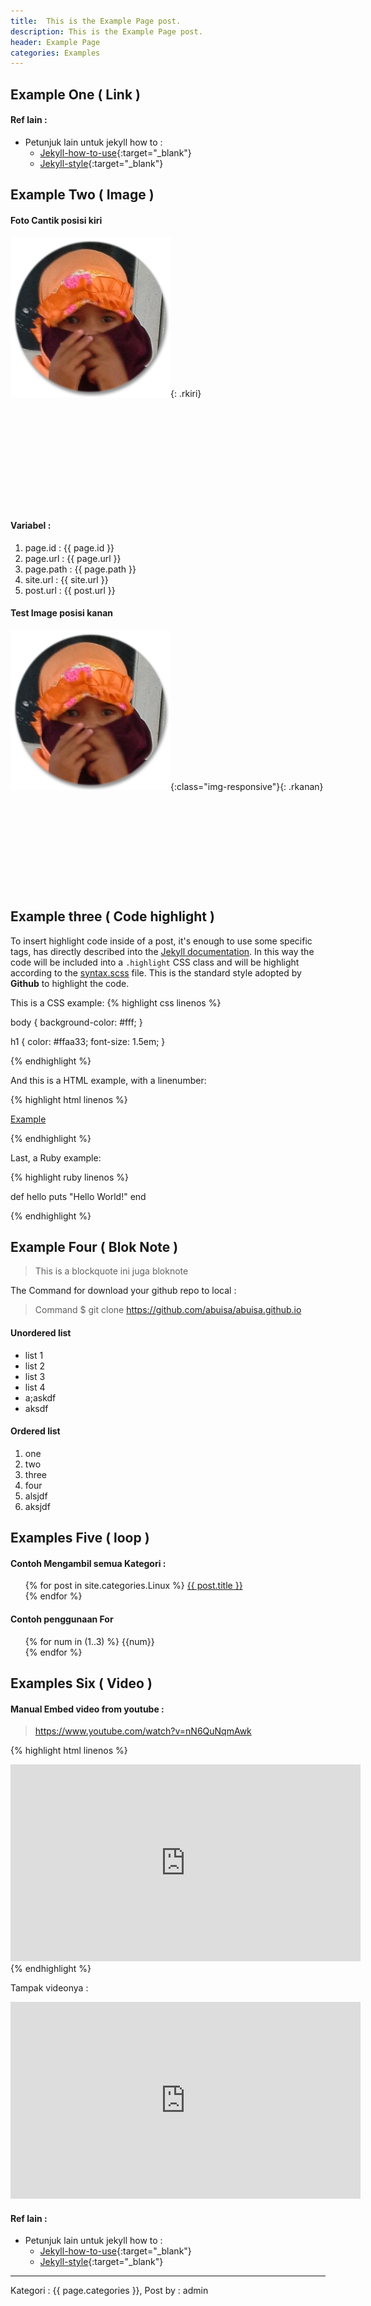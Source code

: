 ```yaml
---
title:  This is the Example Page post.
description: This is the Example Page post.
header: Example Page
categories: Examples
---
```

## Example One ( Link )
#### Ref lain : 
- Petunjuk lain untuk jekyll how to : 
	- [Jekyll-how-to-use](https://mademistakes.com/articles/jekyll-style-guide/){:target="_blank"}
	- [Jekyll-style](https://mademistakes.com/style-guide/){:target="_blank"}
 
## Example Two ( Image )

#### Foto Cantik posisi kiri
![image-title-here](img/cantik-icon.png){: .rkiri}
<pre>










</pre>

#### Variabel : 
1. page.id 		: {{ page.id }} <br>
2. page.url		: {{ page.url }} <br>
3. page.path	: {{ page.path }} <br>
4. site.url		: {{ site.url }} <br>
5. post.url		: {{ post.url }} <br>


#### Test Image posisi kanan

![image-title-here](img/cantik-icon.png){:class="img-responsive"}{: .rkanan}
<pre>









</pre>


## Example three ( Code highlight )

To insert highlight code inside of a post, it's enough to use some specific tags, has directly described into the [Jekyll documentation](http://jekyllrb.com/docs/templates/#code-snippet-highlighting). In this way the code will be included into a ``.highlight`` CSS class and will be highlight according to the [syntax.scss](https://github.com/mojombo/tpw/blob/master/css/syntax.css) file. This is the standard style adopted by **Github** to highlight the code. 

This is a CSS example:
{% highlight css linenos %}

body {
  background-color: #fff;
}

h1 {
  color: #ffaa33;
  font-size: 1.5em;
}

{% endhighlight %}

And this is a HTML example, with a linenumber:

{% highlight html linenos %}

<html>
  <a href="example.com">Example</a>
</html>

{% endhighlight %}

Last, a Ruby example:

{% highlight ruby linenos %}

def hello
  puts "Hello World!"
end

{% endhighlight %}

## Example Four ( Blok Note )

> This is a blockquote
> ini juga bloknote

The Command for download your github repo to local : 
> Command $ git clone https://github.com/abuisa/abuisa.github.io

#### Unordered list
- list 1
- list 2
- list 3
- list 4
- a;askdf
- aksdf

#### Ordered list
1. one
2. two
3. three
4. four
5. alsjdf
6. aksjdf

## Examples Five ( loop )

#### Contoh Mengambil semua Kategori : 
<ul>
{% for post in site.categories.Linux %}
	<a href="{{site.url}}{{post.url}}">{{ post.title }}</a><br />
{% endfor %}
</ul>

#### Contoh penggunaan For

<ul>
{% for num in (1..3) %}
    {{num}} <br>
{% endfor %}
</ul>

## Examples Six  ( Video )
#### Manual Embed video from youtube : 
> https://www.youtube.com/watch?v=nN6QuNqmAwk

{% highlight html linenos %}
<iframe 
  width="560" 
  height="315" 
  src="http://www.youtube.com/embed/nN6QuNqmAwk" 
  frameborder="0" 
  allowfullscreen>
</iframe>
{% endhighlight %}

Tampak videonya  : 
<iframe 
  width="560" 
  height="315" 
  src="http://www.youtube.com/embed/nN6QuNqmAwk" 
  frameborder="0" 
  allowfullscreen>
</iframe>

#### Ref lain : 
- Petunjuk lain untuk jekyll how to : 
	- [Jekyll-how-to-use](https://mademistakes.com/articles/jekyll-style-guide/){:target="_blank"}
	- [Jekyll-style](https://mademistakes.com/style-guide/){:target="_blank"}
 
____
Kategori : {{ page.categories }},
Post by : admin
